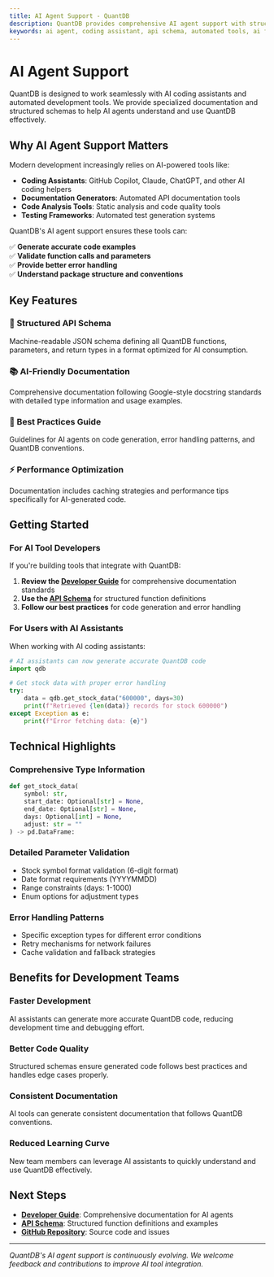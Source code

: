 ```yaml
---
title: AI Agent Support - QuantDB
description: QuantDB provides comprehensive AI agent support with structured schemas and documentation optimized for AI coding assistants and automated tools.
keywords: ai agent, coding assistant, api schema, automated tools, ai friendly documentation
---
```


# AI Agent Support

QuantDB is designed to work seamlessly with AI coding assistants and automated development tools. We provide specialized documentation and structured schemas to help AI agents understand and use QuantDB effectively.

## Why AI Agent Support Matters

Modern development increasingly relies on AI-powered tools like:

- **Coding Assistants**: GitHub Copilot, Claude, ChatGPT, and other AI coding helpers
- **Documentation Generators**: Automated API documentation tools
- **Code Analysis Tools**: Static analysis and code quality tools
- **Testing Frameworks**: Automated test generation systems

QuantDB's AI agent support ensures these tools can:

✅ **Generate accurate code examples**  
✅ **Validate function calls and parameters**  
✅ **Provide better error handling**  
✅ **Understand package structure and conventions**

## Key Features

### 🤖 Structured API Schema
Machine-readable JSON schema defining all QuantDB functions, parameters, and return types in a format optimized for AI consumption.

### 📚 AI-Friendly Documentation
Comprehensive documentation following Google-style docstring standards with detailed type information and usage examples.

### 🔧 Best Practices Guide
Guidelines for AI agents on code generation, error handling patterns, and QuantDB conventions.

### ⚡ Performance Optimization
Documentation includes caching strategies and performance tips specifically for AI-generated code.

## Getting Started

### For AI Tool Developers

If you're building tools that integrate with QuantDB:

1. **Review the [Developer Guide](developer-guide.md)** for comprehensive documentation standards
2. **Use the [API Schema](api-schema.md)** for structured function definitions
3. **Follow our best practices** for code generation and error handling

### For Users with AI Assistants

When working with AI coding assistants:

```python
# AI assistants can now generate accurate QuantDB code
import qdb

# Get stock data with proper error handling
try:
    data = qdb.get_stock_data("600000", days=30)
    print(f"Retrieved {len(data)} records for stock 600000")
except Exception as e:
    print(f"Error fetching data: {e}")
```

## Technical Highlights

### Comprehensive Type Information
```python
def get_stock_data(
    symbol: str,
    start_date: Optional[str] = None,
    end_date: Optional[str] = None,
    days: Optional[int] = None,
    adjust: str = ""
) -> pd.DataFrame:
```

### Detailed Parameter Validation
- Stock symbol format validation (6-digit format)
- Date format requirements (YYYYMMDD)
- Range constraints (days: 1-1000)
- Enum options for adjustment types

### Error Handling Patterns
- Specific exception types for different error conditions
- Retry mechanisms for network failures
- Cache validation and fallback strategies

## Benefits for Development Teams

### Faster Development
AI assistants can generate more accurate QuantDB code, reducing development time and debugging effort.

### Better Code Quality
Structured schemas ensure generated code follows best practices and handles edge cases properly.

### Consistent Documentation
AI tools can generate consistent documentation that follows QuantDB conventions.

### Reduced Learning Curve
New team members can leverage AI assistants to quickly understand and use QuantDB effectively.

## Next Steps

- **[Developer Guide](developer-guide.md)**: Comprehensive documentation for AI agents
- **[API Schema](api-schema.md)**: Structured function definitions and examples
- **[GitHub Repository](https://github.com/franksunye/quantdb)**: Source code and issues

---

*QuantDB's AI agent support is continuously evolving. We welcome feedback and contributions to improve AI tool integration.*
